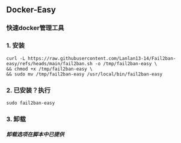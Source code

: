 ## Docker-Easy
### 快速docker管理工具
### 1. 安装
```
curl -L https://raw.githubusercontent.com/Lanlan13-14/Fail2ban-easy/refs/heads/main/fail2ban.sh -o /tmp/fail2ban-easy \
&& chmod +x /tmp/fail2ban-easy \
&& sudo mv /tmp/fail2ban-easy /usr/local/bin/fail2ban-easy
```
### 2. 已安装？执行
```
sudo fail2ban-easy
```
### 3. 卸载
##### 卸载选项在脚本中已提供